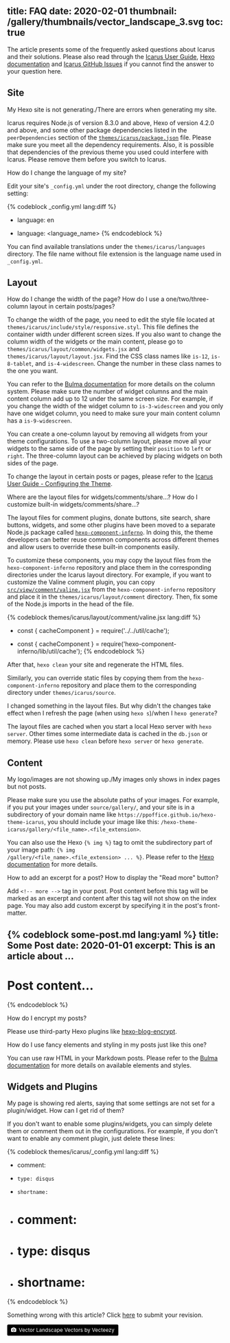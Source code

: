 title: FAQ
date: 2020-02-01
thumbnail: /gallery/thumbnails/vector_landscape_3.svg
toc: true
---

The article presents some of the frequently asked questions about Icarus and their solutions.
Please also read through the [Icarus User Guide](/hexo-theme-icarus/tags/Icarus-User-Guide/), 
[Hexo documentation](https://hexo.io/docs/index.html) and 
[Icarus GitHub Issues](https://github.com/ppoffice/hexo-theme-icarus/issues?q=) if you cannot find
the answer to your question here.

<!-- more -->

<!-- <div class="notification is-success is-size-6">
This article is also available in: <a href="{% post_path zh-CN/FAQ %}">简体中文</a>.
</div> -->


## Site

<article class="message is-primary" style="font-size:1em">
<div class="message-body">
My Hexo site is not generating./There are errors when generating my site.
</div>
</article>

Icarus requires Node.js of version 8.3.0 and above, Hexo of version 4.2.0 and above, and some other
package dependencies listed in the `peerDependencies` section of the 
[`themes/icarus/package.json`](https://github.com/ppoffice/hexo-theme-icarus/blob/master/package.json)
file.
Please make sure you meet all the dependency requirements.
Also, it is possible that dependencies of the previous theme you used could interfere with Icarus.
Please remove them before you switch to Icarus.

<article class="message is-primary" style="font-size:1em">
<div class="message-body">
How do I change the language of my site?
</div>
</article>

Edit your site's `_config.yml` under the root directory, change the following setting:

{% codeblock _config.yml lang:diff %}
- language: en
+ language: <language_name>
{% endcodeblock %}

You can find available translations under the `themes/icarus/languages` directory.
The file name without file extension is the language name used in `_config.yml`.


## Layout

<article class="message is-primary" style="font-size:1em">
<div class="message-body">
How do I change the width of the page? How do I use a one/two/three-column layout in certain posts/pages?
</div>
</article>

To change the width of the page, you need to edit the style file located at `themes/icarus/include/style/responsive.styl`.
This file defines the container width under different screen sizes.
If you also want to change the column width of the widgets or the main content, please go to `themes/icarus/layout/common/widgets.jsx` and `themes/icarus/layout/layout.jsx`.
Find the CSS class names like `is-12`, `is-8-tablet`, and `is-4-widescreen`.
Change the number in these class names to the one you want.

You can refer to the [Bulma documentation](https://bulma.io/documentation/columns/sizes/) for more details on the 
column system.
Please make sure the number of widget columns and the main content column add up to 12 under the same screen size.
For example, if you change the width of the widget column to `is-3-widescreen` and you only have one widget column,
you need to make sure your main content column has a `is-9-widescreen`.

You can create a one-column layout by removing all widgets from your theme configurations.
To use a two-column layout, please move all your widgets to the same side of the page by setting their `position`
to `left` or `right`.
The three-column layout can be achieved by placing widgets on both sides of the page.

To change the layout in certain posts or pages, please refer to the 
[Icarus User Guide - Configuring the Theme](/hexo-theme-icarus/Configuration/icarus-user-guide-configuring-the-theme/#Additional-Configuration-Files-and-Priority).

<article class="message is-primary" style="font-size:1em">
<div class="message-body">
Where are the layout files for widgets/comments/share...? How do I customize built-in widgets/comments/share...?
</div>
</article>

The layout files for comment plugins, donate buttons, site search, share buttons, widgets, and some other plugins
have been moved to a separate Node.js package called [`hexo-component-inferno`](https://github.com/ppoffice/hexo-component-inferno).
In doing this, the theme developers can better reuse common components across different themes and allow users to 
override these built-in components easily.

To customize these components, you may copy the layout files from the `hexo-component-inferno` repository and place
them in the corresponding directories under the Icarus layout directory.
For example, if you want to customize the Valine comment plugin, you can copy 
[`src/view/comment/valine.jsx`](https://github.com/ppoffice/hexo-component-inferno/blob/0.2.4/src/view/comment/valine.jsx) 
from the `hexo-component-inferno` repository and place it in the `themes/icarus/layout/comment` directory.
Then, fix some of the Node.js imports in the head of the file.

{% codeblock themes/icarus/layout/comment/valine.jsx lang:diff %}
- const { cacheComponent } = require('../../util/cache');
+ const { cacheComponent } = require('hexo-component-inferno/lib/util/cache');
{% endcodeblock %}

After that, `hexo clean` your site and regenerate the HTML files.

Similarly, you can override static files by copying them from the `hexo-component-inferno` repository and place them 
to the corresponding directory under `themes/icarus/source`.

<article class="message is-primary" style="font-size:1em">
<div class="message-body">
I changed something in the layout files. 
But why didn't the changes take effect when I refresh the page (when using <code>hexo s</code>)/when I <code>hexo generate</code>?
</div>
</article>

The layout files are cached when you start a local Hexo server with `hexo server`.
Other times some intermediate data is cached in the `db.json` or memory.
Please use `hexo clean` before `hexo server` or `hexo generate`.


## Content

<article class="message is-primary" style="font-size:1em">
<div class="message-body">
My logo/images are not showing up./My images only shows in index pages but not posts.
</div>
</article>

Please make sure you use the absolute paths of your images.
For example, if you put your images under `source/gallery/`, and your site is in a
subdirectory of your domain name like `https://ppoffice.github.io/hexo-theme-icarus`,
you should include your image like this: `/hexo-theme-icarus/gallery/<file_name>.<file_extension>`.

You can also use the Hexo `{% img %}` tag to omit the subdirectory part of your image path:
<code>&#123;% img /gallery/&lt;file_name&gt;.&lt;file_extension&gt; ... %}</code>.
Please refer to the [Hexo documentation](https://hexo.io/docs/tag-plugins#Image) for more details.

<article class="message is-primary" style="font-size:1em">
<div class="message-body">
How to add an excerpt for a post? How to display the "Read more" button?
</div>
</article>

Add `<!-- more -->` tag in your post.
Post content before this tag will be marked as an excerpt and content after this tag will not show on the index page.
You may also add custom excerpt by specifying it in the post's front-matter.

{% codeblock some-post.md lang:yaml %}
title: Some Post
date: 2020-01-01
excerpt: This is an article about ...
---
# Post content...
{% endcodeblock %}

<article class="message is-primary" style="font-size:1em">
<div class="message-body">
How do I encrypt my posts?
</div>
</article>

Please use third-party Hexo plugins like [hexo-blog-encrypt](https://github.com/MikeCoder/hexo-blog-encrypt).

<article class="message is-primary" style="font-size:1em">
<div class="message-body">
How do I use fancy elements and styling in my posts just like this one?
</div>
</article>

You can use raw HTML in your Markdown posts.
Please refer to the [Bulma documentation](https://bulma.io/documentation/) for more details on available 
elements and styles.


## Widgets and Plugins

<article class="message is-primary" style="font-size:1em">
<div class="message-body">
My page is showing red alerts, saying that some settings are not set for a plugin/widget.
How can I get rid of them?
</div>
</article>

If you don't want to enable some plugins/widgets, you can simply delete them or comment them out in the 
configurations.
For example, if you don't want to enable any comment plugin, just delete these lines:

{% codeblock themes/icarus/_config.yml lang:diff %}
- comment:
-     type: disqus
-     shortname: 
+ # comment:
+ #     type: disqus
+ #     shortname: 
{% endcodeblock %}


<div class="notification is-warning is-size-6">
Something wrong with this article? Click <a href="https://github.com/ppoffice/hexo-theme-icarus/edit/site/source/_posts/en/FAQ.md">here</a> to submit your revision.
</div>


<a style="background-color:black;color:white;text-decoration:none;padding:4px 6px;font-size:12px;line-height:1.2;display:inline-block;border-radius:3px" href="https://www.vecteezy.com/free-vector/vector-landscapee" target="_blank" rel="noopener noreferrer" title="Vector Landscape Vectors by Vecteezy"><span style="display:inline-block;padding:2px 3px"><svg xmlns="http://www.w3.org/2000/svg" style="height:12px;width:auto;position:relative;vertical-align:middle;top:-1px;fill:white" viewBox="0 0 32 32"><path d="M20.8 18.1c0 2.7-2.2 4.8-4.8 4.8s-4.8-2.1-4.8-4.8c0-2.7 2.2-4.8 4.8-4.8 2.7.1 4.8 2.2 4.8 4.8zm11.2-7.4v14.9c0 2.3-1.9 4.3-4.3 4.3h-23.4c-2.4 0-4.3-1.9-4.3-4.3v-15c0-2.3 1.9-4.3 4.3-4.3h3.7l.8-2.3c.4-1.1 1.7-2 2.9-2h8.6c1.2 0 2.5.9 2.9 2l.8 2.4h3.7c2.4 0 4.3 1.9 4.3 4.3zm-8.6 7.5c0-4.1-3.3-7.5-7.5-7.5-4.1 0-7.5 3.4-7.5 7.5s3.3 7.5 7.5 7.5c4.2-.1 7.5-3.4 7.5-7.5z"></path></svg></span><span style="display:inline-block;padding:2px 3px">Vector Landscape Vectors by Vecteezy</span></a>